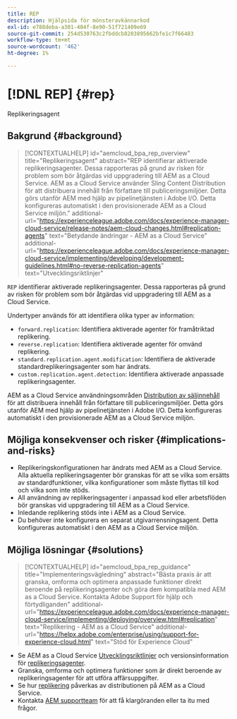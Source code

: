 ```yaml
---
title: REP
description: Hjälpsida för mönsteravkännarkod
exl-id: e788deba-a301-404f-8e90-51f721409e69
source-git-commit: 254d530763c2fbddcb8203895662bfe1c7f66483
workflow-type: tm+mt
source-wordcount: '462'
ht-degree: 1%

---
```


# [!DNL REP] {#rep}

Replikeringsagent

## Bakgrund {#background}

>[!CONTEXTUALHELP]
>id="aemcloud_bpa_rep_overview"
>title="Replikeringsagent"
>abstract="REP identifierar aktiverade replikeringsagenter. Dessa rapporteras på grund av risken för problem som bör åtgärdas vid uppgradering till AEM as a Cloud Service. AEM as a Cloud Service använder Sling Content Distribution för att distribuera innehåll från författare till publiceringsmiljöer. Detta görs utanför AEM med hjälp av pipelinetjänsten i Adobe I/O. Detta konfigureras automatiskt i den provisionerade AEM as a Cloud Service miljön."
>additional-url="https://experienceleague.adobe.com/docs/experience-manager-cloud-service/release-notes/aem-cloud-changes.html#replication-agents" text="Betydande ändringar - AEM as a Cloud Service"
>additional-url="https://experienceleague.adobe.com/docs/experience-manager-cloud-service/implementing/developing/development-guidelines.html#no-reverse-replication-agents" text="Utvecklingsriktlinjer"

`REP` identifierar aktiverade replikeringsagenter. Dessa rapporteras på grund av risken för problem som bör åtgärdas vid uppgradering till AEM as a Cloud Service.

Undertyper används för att identifiera olika typer av information:

* `forward.replication`: Identifiera aktiverade agenter för framåtriktad replikering.
* `reverse.replication`: Identifiera aktiverade agenter för omvänd replikering.
* `standard.replication.agent.modification`: Identifiera de aktiverade standardreplikeringsagenter som har ändrats.
* `custom.replication.agent.detection`: Identifiera aktiverade anpassade replikeringsagenter.

AEM as a Cloud Service användningsområden [Distribution av säljinnehåll](https://sling.apache.org/documentation/bundles/content-distribution.html) för att distribuera innehåll från författare till publiceringsmiljöer. Detta görs utanför AEM med hjälp av pipelinetjänsten i Adobe I/O. Detta konfigureras automatiskt i den provisionerade AEM as a Cloud Service miljön.

## Möjliga konsekvenser och risker {#implications-and-risks}

* Replikeringskonfigurationen har ändrats med AEM as a Cloud Service. Alla aktuella replikeringsagenter bör granskas för att se vilka som ersätts av standardfunktioner, vilka konfigurationer som måste flyttas till kod och vilka som inte stöds.
* All användning av replikeringsagenter i anpassad kod eller arbetsflöden bör granskas vid uppgradering till AEM as a Cloud Service.
* Inledande replikering stöds inte i AEM as a Cloud Service.
* Du behöver inte konfigurera en separat utgivarrensningsagent. Detta konfigureras automatiskt i den AEM as a Cloud Service miljön.

## Möjliga lösningar {#solutions}

>[!CONTEXTUALHELP]
>id="aemcloud_bpa_rep_guidance"
>title="Implementeringsvägledning"
>abstract="Bästa praxis är att granska, omforma och optimera anpassade funktioner direkt beroende på replikeringsagenter och göra dem kompatibla med AEM as a Cloud Service. Kontakta Adobe Support för hjälp och förtydliganden"
>additional-url="https://experienceleague.adobe.com/docs/experience-manager-cloud-service/implementing/deploying/overview.html#replication" text="Replikering - AEM as a Cloud Service"
>additional-url="https://helpx.adobe.com/enterprise/using/support-for-experience-cloud.html" text="Stöd för Experience Cloud"

* Se AEM as a Cloud Service [Utvecklingsriktlinjer](https://experienceleague.adobe.com/docs/experience-manager-cloud-service/implementing/developing/development-guidelines.html#no-reverse-replication-agents) och versionsinformation för [replikeringsagenter](https://experienceleague.adobe.com/docs/experience-manager-cloud-service/release-notes/aem-cloud-changes.html#replication-agents).
* Granska, omforma och optimera funktioner som är direkt beroende av replikeringsagenter för att utföra affärsuppgifter.
* Se hur [replikering](https://experienceleague.adobe.com/docs/experience-manager-cloud-service/implementing/deploying/overview.html#replication) påverkas av distributionen på AEM as a Cloud Service.
* Kontakta [AEM supportteam](https://helpx.adobe.com/enterprise/using/support-for-experience-cloud.html) för att få klargöranden eller ta itu med frågor.
